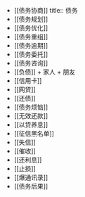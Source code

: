 - [[债务协商]]
  title:: 债务
- [[债务规划]]
- [[债务优化]]
- [[债务重组]]
- [[债务逾期]]
- [[债务委托]]
- [[债务咨询]]
- [[负债]] + 家人 + 朋友
- [[信用卡]]
- [[网贷]]
- [[还债]]
- [[债务烦恼]]
- [[无效还款]]
- [[以贷养息]]
- [[征信黑名单]]
- [[失信]]
- [[催收]]
- [[还利息]]
- [[止损]]
- [[爆通讯录]]
- [[债务后果]]